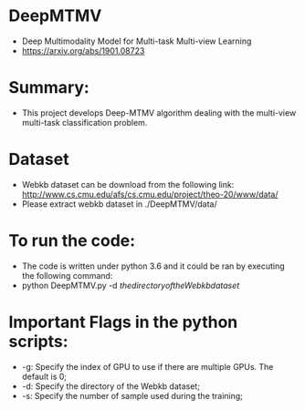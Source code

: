 # DeepMTMV
* Deep Multimodality Model for Multi-task Multi-view Learning
* https://arxiv.org/abs/1901.08723

# Summary:
* This project develops Deep-MTMV algorithm dealing with the multi-view multi-task classification problem.

# Dataset
* Webkb dataset can be download from the following link:
http://www.cs.cmu.edu/afs/cs.cmu.edu/project/theo-20/www/data/
* Please extract webkb dataset in ./DeepMTMV/data/

# To run the code:
* The code is written under python 3.6 and it could be ran by executing the following command:
* python DeepMTMV.py -d $the directory of the Webkb dataset$


# Important Flags in the python scripts:
* -g: Specify the index of GPU to use if there are multiple GPUs. The default is 0;
* -d: Specify the directory of the Webkb dataset;
* -s: Specify the number of sample used during the training;
